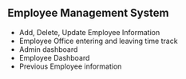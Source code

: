 ## Employee Management System

- Add, Delete, Update Employee Information
- Employee Office entering and leaving time track
- Admin dashboard
- Employee Dashboard
- Previous Employee information
